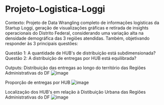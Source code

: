 # Projeto-Logistica-Loggi

Contexto:
Projeto de Data Wrangling completo de informações logísticas da Startup Loggi, geração de visualizações gráficas e retirada de insights operacionais do Distrito Federal, considerando uma variação alta na densidade demográfica das 3 regiões atendidas. Também, objetivando responder às 3 principais questões:

Questão 1: A quantidade de HUB's de distribuição está subdimensionada?
Questão 2: A distribuição de entregas por HUB está equilibrada?

Outputs:
Distribuição das entregas ao longo do território das Regiões Administrativas do DF
![image](https://github.com/giorgiomorais/Projeto-Logistica-Loggi/assets/145506469/f70aeb83-fd4c-4dc3-9fed-d02b864d33fa)




Proporção de entregas por HUB
![image](https://github.com/giorgiomorais/Projeto-Logistica-Loggi/assets/145506469/fc4d9528-a19d-46c0-b36c-49e12ec06f14)







Localização dos HUB's em relação à Distibuição Urbana das Regiões Administrativas do DF
![image](https://github.com/giorgiomorais/Projeto-Logistica-Loggi/assets/145506469/0571922c-bc87-459e-ab29-069c8b399427)
